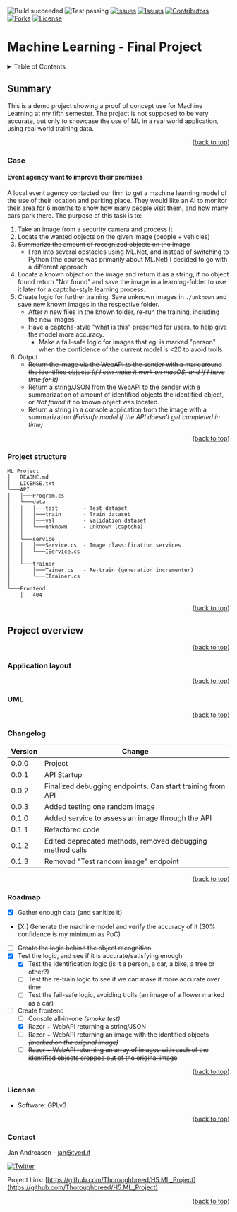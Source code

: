![Build succeeded][build-shield]
![Test passing][test-shield]
[![Issues][issues-shield]][issues-url]
[![Issues][closed-shield]][issues-url]
[![Contributors][contributors-shield]][contributors-url]
[![Forks][forks-shield]][forks-url]
[![License][license-shield]][license-url]
# Machine Learning - Final Project
<!-- TABLE OF CONTENTS -->
<details>
  <summary>Table of Contents</summary>
  <ol>
    <li>
      <a href="#summary">Summary</a>
      <ul>
        <li><a href="#case">Case</a></li>
	      <li><a href="#project-structure">Project Structure</a></li>
      </ul>
    </li>
    <li>
      <a href="#project-overview">Project Overview</a>
      <ul>
        <li><a href="#application-layout">Application Layout</a></li>
        <li><a href="#uml">UML diagram</a></li>
      </ul>
    </li>
    <li><a href="#changelog">Changelog</a></li>
    <li><a href="#roadmap">Roadmap</a></li>
    <li><a href="#license">License</a></li>
    <li><a href="#contact">Contact</a></li>
  </ol>
</details>

## Summary
This is a demo project showing a proof of concept use for Machine Learning at my fifth semester.
The project is not supposed to be very accurate, but only to showcase the use of ML in a real world application, using real world training data.
<p align="right">(<a href="#top">back to top</a>)</p>

### Case
#### Event agency want to improve their premises
A local event agency contacted our firm to get a machine learning model of the use of their location and parking place. 
They would like an AI to monitor their area for 6 months to show how many people visit them, and how many cars park there. 
The purpose of this task is to:
1. Take an image from a security camera and process it
2. Locate the wanted objects on the given image (people + vehicles)
3. ~~Summarize the amount of recognized objects on the image~~
   - I ran into several opstacles using ML.Net, and instead of switching to Python (the course was primarily about ML.Net) I decided to go with a different approach
4. Locate a known object on the image and return it as a string, if no object found return "Not found" and save the image in a learning-folder to use it later for a captcha-style learning process.
5. Create logic for further training. Save unknown images in `./unknown` and save new known images in the respective folder.
   - After *n* new files in the known folder, re-run the training, including the new images.
   - Have a captcha-style "what is this" presented for users, to help give the model more accuracy.
     - Make a fail-safe logic for images that eg. is marked "person" when the confidence of the current model is <20 to avoid trolls
7. Output
   - ~~Return the image via the WebAPI to the sender with a mark around the identified objects *(If I can make it work on macOS, and if I have time for it)*~~
   - Return a string/JSON from the WebAPI to the sender with ~~a summarization of amount of identified objects~~ the identified object, or *Not found* if no known object was located.
   - Return a string in a console application from the image with a summarization *(Failsafe model if the API doesn't get completed in time)*
<p align="right">(<a href="#top">back to top</a>)</p>

### Project structure
```
ML Project
│   README.md
│   LICENSE.txt    
└───API
│   │───Program.cs
│   └───data
│   │   │───test        - Test dataset
│   │   │───train       - Train dataset
│   │   │───val         - Validation dataset
│   │   └───unknown     - Unknown (captcha)
│   │
│   └───service
│   │   │───Service.cs  - Image classification services
│   │   └───IService.cs
│   │
│   └───trainer
│       │───Tainer.cs   - Re-train (generation incrementer)
│       └───ITrainer.cs
│   
└───Frontend
    │   404
```

<p align="right">(<a href="#top">back to top</a>)</p>

## Project overview
<p align="right">(<a href="#top">back to top</a>)</p>

### Application layout
<p align="right">(<a href="#top">back to top</a>)</p>

### UML
<p align="right">(<a href="#top">back to top</a>)</p>

### Changelog
| Version | Change |
|-|-|
| 0.0.0 | Project |
| 0.0.1 | API Startup |
| 0.0.2 | Finalized debugging endpoints. Can start training from API |
| 0.0.3 | Added testing one random image |
| 0.1.0 | Added service to assess an image through the API |
| 0.1.1 | Refactored code |
| 0.1.2 | Edited deprecated methods, removed debugging method calls |
| 0.1.3 | Removed "Test random image" endpoint | 
<p align="right">(<a href="#top">back to top</a>)</p>

### Roadmap
- [X] Gather enough data (and sanitize it)
- [X ] Generate the machine model and verify the accuracy of it (30% confidence is my minimum as PoC)
- [ ] ~~Create the logic behind the object recognition~~
- [X] Test the logic, and see if it is accurate/satisfying enough
  - [X] Test the identification logic (is it a person, a car, a bike, a tree or other?)
  - [ ] Test the re-train logic to see if we can make it more accurate over time
  - [ ] Test the fail-safe logic, avoiding trolls (an image of a flower marked as a car)
- [ ] Create frontend
  - [ ] Console all-in-one *(smoke test)*
  - [X] Razor + WebAPI returning a string/JSON
  - [ ] ~~Razor + WebAPI returning an image with the identified objects *(marked on the original image)*~~
  - [ ] ~~Razor + WebAPI returning an array of images with each of the identified objects cropped out of the original image~~
<p align="right">(<a href="#top">back to top</a>)</p>

### License
* Software: GPLv3
<p align="right">(<a href="#top">back to top</a>)</p>


### Contact
Jan Andreasen - jan@tved.it

[![Twitter][twitter-shield]][twitter-url]

Project Link: [https://github.com/Thoroughbreed/H5.ML_Project](https://github.com/Thoroughbreed/H5.ML_Project)
<p align="right">(<a href="#top">back to top</a>)</p>


<!-- MARKDOWN LINKS & IMAGES -->
<!-- https://www.markdownguide.org/basic-syntax/#reference-style-links -->
[build-shield]: https://img.shields.io/badge/Build-failed-red.svg
[test-shield]: https://img.shields.io/badge/Tests-failed-red.svg
[contributors-shield]: https://img.shields.io/github/contributors/Thoroughbreed/H5.ML_Project.svg?style=badge
[contributors-url]: https://github.com/Thoroughbreed/H5.ML_Project/graphs/contributors
[forks-shield]: https://img.shields.io/github/forks/Thoroughbreed/H5.ML_Project.svg?style=badge
[forks-url]: https://github.com/Thoroughbreed/H5.ML_Project/network/members
[issues-shield]: https://img.shields.io/github/issues/Thoroughbreed/H5.ML_Project.svg?style=badge
[closed-shield]: https://img.shields.io/github/issues-closed/Thoroughbreed/H5.ML_Project?label=%20
[issues-url]: https://github.com/Thoroughbreed/H5.ML_Project/issues
[license-shield]: https://img.shields.io/github/license/Thoroughbreed/H5.ML_Project.svg?style=badge
[license-url]: https://github.com/Thoroughbreed/H5.ML_Project/blob/master/LICENSE
[twitter-shield]: https://img.shields.io/twitter/follow/andreasen_jan?style=social
[twitter-url]: https://twitter.com/andreasen_jan
